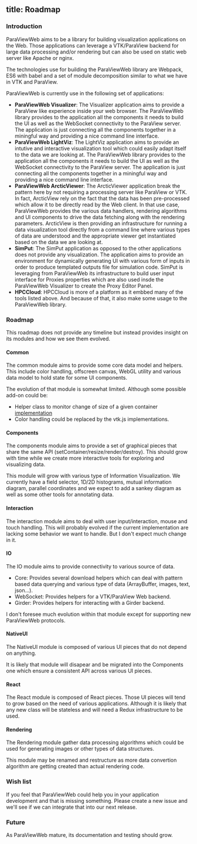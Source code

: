 title: Roadmap
---

### Introduction

ParaViewWeb aims to be a library for building visualization applications on the Web. Those applications can leverage a VTK/ParaView backend for large data processing and/or rendering but can also be used on static web server like Apache or nginx.

The technologies use for building the ParaViewWeb library are Webpack, ES6 with babel and a set of module decomposition similar to what we have in VTK and ParaView.

ParaViewWeb is currently use in the following set of applications:

- __ParaViewWeb Visualizer__: The Visualizer application aims to provide a ParaView like experience inside your web browser. The ParaViewWeb library provides to the application all the components it needs to build the UI as well as the WebSocket connectivity to the ParaView server. The application is just connecting all the components together in a miningful way and providing a nice command line interface.
- __ParaViewWeb LightViz__: The LightViz application aims to provide an intutive and interactive visualization tool which could easily adapt itself to the data we are looking at. The ParaViewWeb library provides to the application all the components it needs to build the UI as well as the WebSocket connectivity to the ParaView server. The application is just connecting all the components together in a miningful way and providing a nice command line interface.
- __ParaViewWeb ArcticViewer__: The ArcticViewer application break the pattern here by not requiring a processing server like ParaView or VTK. In fact, ArcticView rely on the fact that the data has been pre-processed which allow it to be directly read by the Web client. In that use case, ParaViewWeb provides the various data handlers, rendering algorithms and UI components to drive the data fetching along with the rendering parameters. ArcticView is then providing an infrastructure for running a data visualization tool directly from a command line where various types of data are understood and the appropriate viewer get instantiated based on the data we are looking at. 
- __SimPut__: The SimPut application as opposed to the other applications does not provide any visualization. The application aims to provide an environment for dynamically generating UI with various form of inputs in order to produce templated outputs file for simulation code. SimPut is leveraging from ParaViewWeb its infrastructure to build user input interface for Proxies properties which are also used insde the ParaViewWeb Visualizer to create the Proxy Editor Panel.
- __HPCCloud__: HPCCloud is more of a platform as it embbed many of the tools listed above. And because of that, it also make some usage to the ParaViewWeb library.

### Roadmap

This roadmap does not provide any timeline but instead provides insight on its modules and how we see them evolved.

#### Common

The common module aims to provide some core data model and helpers.
This include color handling, offscreen canvas, WebGL utility and various data model to hold state for some UI components.

The evolution of that module is somewhat limited. Although some possible add-on could be:

- Helper class to monitor change of size of a given container [implementation](https://www.npmjs.com/package/javascript-detect-element-resize)
- Color handling could be replaced by the vtk.js implementations. 

#### Components

The components module aims to provide a set of graphical pieces that share the same API (setContainer/resize/render/destroy). This should grow with time while we create more interactive tools for exploring and visualizing data.

This module will grow with various type of Information Visualization. We currently have a field selector, 1D/2D histograms, mutual information diagram, parallel coordinates and we expect to add a sankey diagram as well as some other tools for annotating data.

#### Interaction

The interaction module aims to deal with user input/interaction, mouse and touch handling.
This will probably evolved if the current implementation are lacking some behavior we want to handle. But I don't expect much change in it.

#### IO

The IO module aims to provide connectivity to various source of data. 

- Core: Provides several download helpers which can deal with pattern based data querying and various type of data (ArrayBuffer, images, text, json...). 
- WebSocket: Provides helpers for a VTK/ParaView Web backend.
- Girder: Provides helpers for interacting with a Girder backend.

I don't foresee much evolution within that module except for supporting new ParaViewWeb protocols.

#### NativeUI

The NativeUI module is composed of various UI pieces that do not depend on anything.

It is likely that module will disapear and be migrated into the Components one which ensure a consistent API across various UI pieces.

#### React

The React module is composed of React pieces. Those UI pieces will tend to grow based on the need of various applications. Although it is likely that any new class will be stateless and will need a Redux infrastructure to be used.

#### Rendering

The Rendering module gather data processing algorithms which could be used for generating images or other types of data structures.

This module may be renamed and restructure as more data convertion algorithm are getting created than actual rendering code.

### Wish list

If you feel that ParaViewWeb could help you in your application development and that is missing something. Please create a new issue and we'll see if we can integrate that into our next release.

### Future

As ParaViewWeb mature, its documentation and testing should grow.
